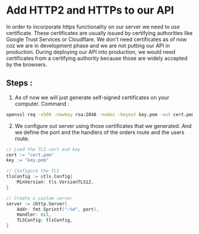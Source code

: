 # Add HTTP2 and HTTPs to our API

In order to incorporate https functionality on our server we need to use certificate. These certificates are usually issued by certifying authorities like Google Trust Services or Cloudflare. We don't need certificates as of now coz we are in development phase and we are not putting our API in production. During deploying our API into production, we would need certificates from a certifying authority because those are widely accepted by the browsers. 

## Steps : 

1. As of now we will just generate self-signed certificates on your computer. Command :

```bash
openssl req -x509 -newkey rsa:2048 -nodes -keyout key.pem -out cert.pem -days 365
```

2. We configure out server using those certificates that we generated. And we define the port and the handlers of the orders route and the users route. 

```go
// Load the TLS cert and key
cert := "cert.pem"
key := "key.pem"

// Configure the TLS
tlsConfig := &tls.Config{
    MinVersion: tls.VersionTLS12,
}

// Create a custom server
server := &http.Server{
    Addr: fmt.Sprintf(":%d", port),
    Handler: nil,
    TLSConfig: tlsConfig,
}
```